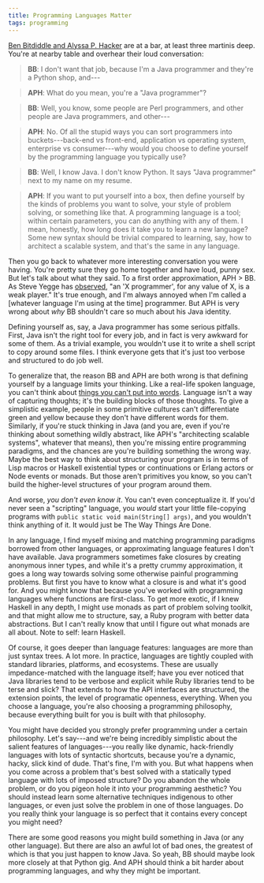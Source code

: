 ```yaml
---
title: Programming Languages Matter
tags: programming
---
```


[Ben Bitdiddle and Alyssa P. Hacker](http://en.wikipedia.org/wiki/Structure_and_Interpretation_of_Computer_Programs#Characters) are at a bar, at least three martinis deep. You're at nearby table and overhear their loud conversation:

> **BB**: I don't want that job, because I'm a Java programmer and they're a Python shop, and---

> **APH**: What do you mean, you're a "Java programmer"?

> **BB**: Well, you know, some people are Perl programmers, and other people are Java programmers, and other---

> **APH**: No. Of all the stupid ways you can sort programmers into buckets---back-end vs front-end, application vs operating system, enterprise vs consumer---why would you choose to define yourself by the programming language you typically use?

> **BB**: Well, I know Java. I don't know Python. It says "Java programmer" next to my name on my resume.

> **APH**: If you want to put yourself into a box, then define yourself by the kinds of problems you want to solve, your style of problem solving, or something like that. A programming language is a tool; within certain parameters, you can do anything with any of them. I mean, honestly, how long does it take you to learn a new language? Some new syntax should be trivial compared to learning, say, how to architect a scalable system, and that's the same in any language.

Then you go back to whatever more interesting conversation you were having. You're pretty sure they go home together and have loud, punny sex. But let's talk about what they said. To a first order approximation, APH > BB. As Steve Yegge has [observed](http://steve-yegge.blogspot.com/2007/12/codes-worst-enemy.html), "an 'X programmer', for any value of X, is a weak player." It's true enough, and I'm always annoyed when I'm called a [whatever language I'm using at the time] programmer. But APH is very wrong about *why* BB shouldn't care so much about his Java identity.

Defining yourself as, say, a Java programmer has some serious pitfalls. First, Java isn't the right tool for every job, and in fact is very awkward for some of them. As a trivial example, you wouldn't use it to write a shell script to copy around some files. I think everyone gets that it's just too verbose and structured to do job well.

To generalize that, the reason BB and APH are both wrong is that defining yourself by a language limits your thinking. Like a real-life spoken language, you can't think about [things you can't put into words](http://plato.stanford.edu/entries/language-thought/). Language isn't a way of capturing thoughts; it's the building blocks of those thoughts. To give a simplistic example, people in some primitive cultures can't differentiate green and yellow because they don't have different words for them. Similarly, if you're stuck thinking in Java (and you are, even if you're thinking about something wildly abstract, like APH's "architecting scalable systems", whatever that means), then you're missing entire programming paradigms, and the chances are you're building something the wrong way. Maybe the best way to think about structuring your program is in terms of Lisp macros or Haskell existential types or continuations or Erlang actors or Node events or monads. But those aren't primitives you know, so you can't build the higher-level structures of your program around them.

And worse, *you don't even know it*. You can't even conceptualize it. If you'd never seen a "scripting" language, you *would* start your little file-copying programs with `public static void main(String[] args)`, and you wouldn't think anything of it. It would just be The Way Things Are Done.

In any language, I find myself mixing and matching programming paradigms borrowed from other languages, or approximating language features I don't have available. Java programmers sometimes fake closures by creating anonymous inner types, and while it's a pretty crummy approximation, it goes a long way towards solving some otherwise painful programming problems. But first you have to know what a closure is and what it's good for. And you might know that because you've worked with programming languages where functions are first-class. To get more exotic, if I knew Haskell in any depth, I might use monads as part of problem solving toolkit, and that might allow me to structure, say, a Ruby program with better data abstractions. But I can't really know that until I figure out what monads are all about. Note to self: learn Haskell.

Of course, it goes deeper than language features: languages are more than just syntax trees. A lot more. In practice, languages are tightly coupled with standard libraries, platforms, and ecosystems. These are usually impedance-matched with the language itself; have you ever noticed that Java libraries tend to be verbose and explicit while Ruby libraries tend to be terse and slick? That extends to how the API interfaces are structured, the extension points, the level of programatic openness, everything. When you choose a language, you're also choosing a programming philosophy, because everything built for you is built with that philosophy.

You might have decided you strongly prefer programming under a certain philosophy. Let's say---and we're being incredibly simplistic about the salient features of languages---you really like dynamic, hack-friendly languages with lots of syntactic shortcuts, because you're a dynamic, hacky, slick kind of dude. That's fine, I'm with you. But what happens when you come across a problem that's best solved with a statically typed language with lots of imposed structure? Do you abandon the whole problem, or do you pigeon hole it into your programming aesthetic? You should instead learn some alternative techniques indigenous to other languages, or even just solve the problem in one of those languages. Do you really think your language is so perfect that it contains every concept you might need?

There are some good reasons you might build something in Java (or any other language). But there are also an awful lot of bad ones, the greatest of which is that you just happen to know Java. So yeah, BB should maybe look more closely at that Python gig. And APH should think a bit harder about programming languages, and why they might be important.
